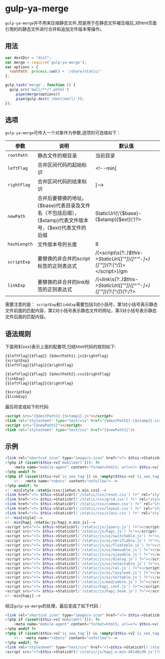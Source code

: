 # gulp-ya-merge

`gulp-ya-merge`并不用来压缩静态文件,而是用于在静态文件被压缩后,对html页面引用的的静态文件进行合并和追加文件版本等操作。

## 用法
```js
var destDir = "dist";
var merge = require('gulp-ya-merge');
var options = {
  rootPath: process.cwd() + '/share/static/'
};

gulp.task('merge', function () {
  gulp.src('mall/**/*.phtml')
    .pipe(merge(options))
    .pipe(gulp.dest('/dest/mall/'));
});
```

## 选项
`gulp-ya-merge`可传入一个对象作为参数,选项的可选值如下：

|  参数         | 说明                                                                                     |       默认值  |
|--------------|-----------------------------------------------------------------------------------------|--------------|
| `rootPath`   | 静态文件的根目录                                                                           | 当前目录       |
| `leftFlag`   | 合并区间代码的起始标识                                                                      | <!--min[      |
| `rightFlag`  | 合并区间代码的结束标识                                                                      | ]-->          |
| `newPath`    | 合并后要替换的地址。{$base}代表目录及文件名（不包括后缀），{$stamp}代表文件版本号，{$ext}代表文件的后缀 | <?=$this->StaticUrl(\'{$base}-{$stamp}{$ext}\')?> |
| `hashLength` | 文件版本号的长度                                                                           | 8              |
| `scriptExp`  | 要替换的非合并的script标签的正则表达式                                                        | /(<script\s(?:.*)\$this->StaticUrl\([\'\"])([^\'\"\-]+)([\'\"]\)(?:[^\/]*)><\/script>)/gm |
| `linkExp`    | 要替换的非合并的link标签的正则表达式                                                          | /(<link\s(?:.*)\$this->StaticUrl\([\'\"])([^\'\"\-]+)([\'\"]\)(?:[^\/]*)(?:\/?>|<\/link>))/gm |


需要注意的是：
`scriptExp`和`linkExp`需要包括3对小括号，第1对小括号表示静态文件前面的匹配内容，第2对小括号表示静态文件的网址，第3对小括号表示静态文件后面的匹配内容。

## 语法规则

下面用${xxx}表示上面的配置项,归结html代码的规则如下:
```html
{$leftFlag}{$flag1} {$destPath1}.js{$rightFlag}
{scriptExp}
{$leftFlag}{$flag1}{$rightFlag}

{$leftFlag}{$flag2} {$destPath2}.css{$rightFlag}
{linkExp}
{$leftFlag}{$flag2}{$rightFlag}

{$scriptExp}
{$linkExp}
```

最后将变成如下的代码:
```html
<script src="{$destPath1}-{$stamp1}.js"></script>
<link rel="stylesheet" type="text/css" href="{$destPath2}-{$stamp2}.css"/>
<script src="{$newPath1}"></script>
<link rel="stylesheet" type="text/css" href="{$newPath1}"/>
```



## 示例
```php
<link rel="shortcut icon" type="image/x-icon" href="<?= $this->StaticUrl('/static/favicon.ico') ?>"/>
<?php if (isset($this->v['mobileUrl'])): ?>
    <meta name="mobile-agent" content="format=html5; url=<?= $this->v['mobileUrl'] ?>"/>
<?php endif ?>
<?php if (isset($this->v['is_seo_tag']) && !empty($this->v['is_seo_tag'])): ?>
    <!-- <meta name="robots" content="nofollow">-->
<?php endif; ?>
<!--min[style /static/css/jiehun.n.min.css]-->
<link href="<?= $this->StaticUrl('/static/css/reset.css') ?>" rel="stylesheet" type="text/css"/>
<link href="<?= $this->StaticUrl('/static/css/grid.css') ?>" rel="stylesheet" type="text/css"/>
<link href="<?= $this->StaticUrl('/static/css/common.css') ?>" rel="stylesheet" type="text/css"/>
<link href="<?= $this->StaticUrl('/static/css/layout.css') ?>" rel="stylesheet" type="text/css"/>
<link href="<?= $this->StaticUrl('/static/css/class.css') ?>" rel="stylesheet" type="text/css"/>
<!--min[style]-->
<!--min[hapj /static/js/hapj.n.min.js]-->
<script src="<?= $this->StaticUrl('/static/js/jquery.js') ?>"></script>
<script src="<?= $this->StaticUrl('/static/js/hapj.js') ?>"></script>
<script src="<?= $this->StaticUrl('/static/js/ui/switchable.js') ?>"></script>
<script src="<?= $this->StaticUrl('/static/js/ui/verifiable.js') ?>"></script>
<script src="<?= $this->StaticUrl('/static/js/ui/floatable.js') ?>"></script>
<script src="<?= $this->StaticUrl('/static/js/ui/menuable.js') ?>"></script>
<script src="<?= $this->StaticUrl('/static/js/ui/ajaxable.js') ?>"></script>
<script src="<?= $this->StaticUrl('/static/js/ui/dialog.js') ?>"></script>
<script src="<?= $this->StaticUrl('/static/js/ui/selectable.js') ?>"></script>
<script src="<?= $this->StaticUrl('/static/js/ui/cal.js') ?>"></script>
<script src="<?= $this->StaticUrl('/static/js/ui/lazyload.js') ?>"></script>
<script src="<?= $this->StaticUrl('/static/js/ui/sortable.js') ?>"></script>
<script src="<?= $this->StaticUrl('/static/js/mod/adorn.js') ?>"></script>
<script src="<?= $this->StaticUrl('/static/hapj.conf.js') ?>"></script>
<script src="<?= $this->StaticUrl('/static/js/hapj.hook.js') ?>"></script>
<!--min[hapj]-->
```

经过`gulp-ya-merge`的处理，最后变成了如下代码：
  
```php
<link rel="shortcut icon" type="image/x-icon" href="<?= $this->StaticUrl('/static/favicon-ba5c0613.ico') ?>"/>
<?php if (isset($this->v['mobileUrl'])): ?>
    <meta name="mobile-agent" content="format=html5; url=<?= $this->v['mobileUrl'] ?>"/>
<?php endif ?>
<?php if (isset($this->v['is_seo_tag']) && !empty($this->v['is_seo_tag'])): ?>
    <!-- <meta name="robots" content="nofollow">-->
<?php endif; ?>
<link rel="stylesheet" type="text/css" href="<?=$this->StaticUrl('/static/css/jiehun.n.min-d41d8cd9.css')?>"/>
<script src="<?=$this->StaticUrl('/static/js/hapj.n.min-d41d8cd9.js')?>"></script>
```
